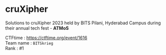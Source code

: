 # cruXipher
Solutions to cruXipher 2023 held by BITS Pilani, Hyderabad Campus during their annual tech fest - **ATMoS**

CTFtime : https://ctftime.org/event/1616<br>
Team name : `BITSkrieg`<br>
Rank : #1